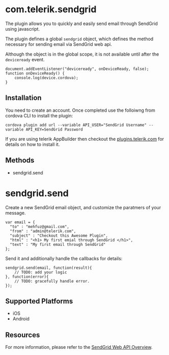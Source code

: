 # com.telerik.sendgrid

The plugin allows you to quickly and easily send email through SendGrid using javascript.

The plugin defines a global `sendgrid` object, which defines the method necessary for sending email via SendGrid web api.

Although the object is in the global scope, it is not available until after the `deviceready` event.

    document.addEventListener("deviceready", onDeviceReady, false);
    function onDeviceReady() {
        console.log(device.cordova);
    }

## Installation

You need to create an account. Once completed use the folloiwng from cordova CLI to install the plugin:

    cordova plugin add url --variable API_USER="SendGrid Username" --variable API_KEY=SendGrid Password

If you are using telerik AppBuilder then checkout the [plugins.telerik.com](http://plugins.telerik.com) for details on how to install it.

## Methods

- sendgrid.send


# sendgrid.send

Create a new SendGrid email object, and customize the paratmers of your message.

    var email = {
      "to" : "mehfuz@gmail.com",
      "from" : "admin@telerik.com",
      "subject" : "Checkout this Awesome Plugin",
      "html" : "<h1> My first emial through SendGrid </h1>",
      "text" : "My first email through SendGrid"
    };


Send it and additionally handle the callbacks for details:

    sendgrid.send(email, function(result){
        // TODO: add your logic
    }, function(error){
        // TODO: gracefully handle error.
    });


## Supported Platforms

- iOS
- Android

## Resources

For more information, please refer to the [SendGrid Web API Overview](https://sendgrid.com/docs/API_Reference/Web_API/index.html).
